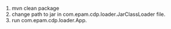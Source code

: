 1. mvn clean package
2. change path to jar in com.epam.cdp.loader.JarClassLoader file.
3. run com.epam.cdp.loader.App.